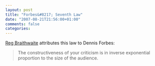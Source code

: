 ```yaml
---
layout: post
title: "Forbes&#8217; Seventh Law"
date: "2007-08-21T21:56:00+01:00"
comments: false
categories: 
---
```


<p><a href="http://weblog.raganwald.com/2007/08/words-i-will-take-to-heart.html">Reg Braithwaite</a> attributes this law to Dennis Forbes:</p>

<blockquote>
<p>The constructiveness of your criticism is in inverse exponential proportion to the size of the audience.</p>
</blockquote>


